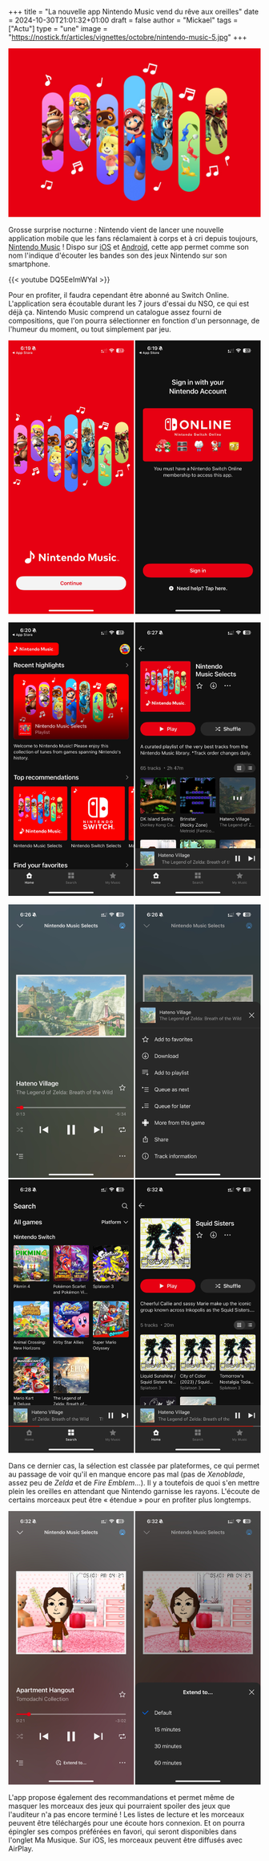 +++
title = "La nouvelle app Nintendo Music vend du rêve aux oreilles"
date = 2024-10-30T21:01:32+01:00
draft = false
author = "Mickael"
tags = ["Actu"]
type = "une"
image = "https://nostick.fr/articles/vignettes/octobre/nintendo-music-5.jpg"
+++

![Nintendo Music](nintendo-music-5.jpg "")

Grosse surprise nocturne : Nintendo vient de lancer une nouvelle application mobile que les fans réclamaient à corps et à cri depuis toujours, [Nintendo Music](https://www.nintendo.com/us/switch/online/nintendo-switch-online/nintendo-music/) ! Dispo sur [iOS](https://apps.apple.com/fr/app/nintendo-music/id6466376604) et [Android](https://play.google.com/store/apps/details?id=com.nintendo.znba&hl=en_CA), cette app permet comme son nom l'indique d'écouter les bandes son des jeux Nintendo sur son smartphone.

{{< youtube DQ5EeImWYaI >}} 

Pour en profiter, il faudra cependant être abonné au Switch Online. L'application sera écoutable durant les 7 jours d'essai du NSO, ce qui est déjà ça. Nintendo Music comprend un catalogue assez fourni de compositions, que l'on pourra sélectionner en fonction d'un personnage, de l'humeur du moment, ou tout simplement par jeu.

![Nintendo Music](nintendo-music-2.jpg "")

![Nintendo Music](nintendo-music-3.jpg "")

![Nintendo Music](nintendo-music-4.jpg "")
![Nintendo Music](nintendo-music-7.jpg "")

Dans ce dernier cas, la sélection est classée par plateformes, ce qui permet au passage de voir qu'il en manque encore pas mal (pas de *Xenoblade*, assez peu de *Zelda* et de *Fire Emblem*…). Il y a toutefois de quoi s'en mettre plein les oreilles en attendant que Nintendo garnisse les rayons. L'écoute de certains morceaux peut être « étendue » pour en profiter plus longtemps.

![Nintendo Music](nintendo-music-1.jpg "")

L'app propose également des recommandations et permet même de masquer les morceaux des jeux qui pourraient spoiler des jeux que l'auditeur n'a pas encore terminé ! Les listes de lecture et les morceaux peuvent être téléchargés pour une écoute hors connexion. Et on pourra épingler ses compos préférées en favori, qui seront disponibles dans l'onglet Ma Musique. Sur iOS, les morceaux peuvent être diffusés avec AirPlay.